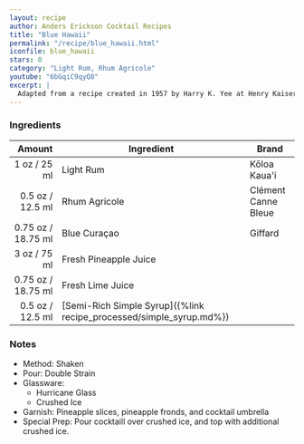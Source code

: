 ```yaml
---
layout: recipe
author: Anders Erickson Cocktail Recipes
title: "Blue Hawaii"
permalink: "/recipe/blue_hawaii.html"
iconfile: blue_hawaii
stars: 0
category: "Light Rum, Rhum Agricole"
youtube: "6bGqiC9qyQ8"
excerpt: |
  Adapted from a recipe created in 1957 by Harry K. Yee at Henry Kaiser's Hawaiian Village Hotel (latterly the Hilton) in Waikiki, Oahu, Hawaii. The drink, created at the behest of Bols to aid sales of their blue curaçao, is named after the hit song from the 1937 Bing Crosby film, <i>Waikiki Wedding</i>, and not after what is generously described as a "musical-comedy" Elvis Presley 1961 film of the same name. That said, the Elvis film probably contributed to this cocktail's popularity.
---
```


### Ingredients

|  Amount | Ingredient                                                | Brand               |
| ------: | --------------------------------------------------------- | ------------------- |
|    1 oz / 25 ml | Light Rum                                                 | Kōloa Kaua'i        |
|  0.5 oz / 12.5 ml | Rhum Agricole                                             | Clément Canne Bleue |
| 0.75 oz / 18.75 ml | Blue Curaçao                                              | Giffard             |
|    3 oz / 75 ml | Fresh Pineapple Juice                                     |
| 0.75 oz / 18.75 ml | Fresh Lime Juice                                          |
|  0.5 oz / 12.5 ml | [Semi-Rich Simple Syrup]({%link recipe_processed/simple_syrup.md%}) |

### Notes

- Method: Shaken
- Pour: Double Strain
- Glassware:
  - Hurricane Glass
  - Crushed Ice
- Garnish: Pineapple slices, pineapple fronds, and cocktail umbrella
- Special Prep: Pour cocktaill over crushed ice, and top with additional crushed ice.
